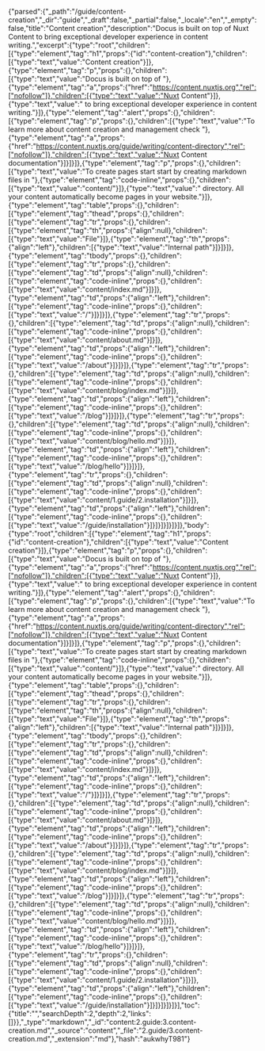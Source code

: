 {"parsed":{"_path":"/guide/content-creation","_dir":"guide","_draft":false,"_partial":false,"_locale":"en","_empty":false,"title":"Content creation","description":"Docus is built on top of Nuxt Content to bring exceptional developer experience in content writing.","excerpt":{"type":"root","children":[{"type":"element","tag":"h1","props":{"id":"content-creation"},"children":[{"type":"text","value":"Content creation"}]},{"type":"element","tag":"p","props":{},"children":[{"type":"text","value":"Docus is built on top of "},{"type":"element","tag":"a","props":{"href":"https://content.nuxtjs.org","rel":["nofollow"]},"children":[{"type":"text","value":"Nuxt Content"}]},{"type":"text","value":" to bring exceptional developer experience in content writing."}]},{"type":"element","tag":"alert","props":{},"children":[{"type":"element","tag":"p","props":{},"children":[{"type":"text","value":"To learn more about content creation and management check "},{"type":"element","tag":"a","props":{"href":"https://content.nuxtjs.org/guide/writing/content-directory","rel":["nofollow"]},"children":[{"type":"text","value":"Nuxt Content documentation"}]}]}]},{"type":"element","tag":"p","props":{},"children":[{"type":"text","value":"To create pages start start by creating markdown files in "},{"type":"element","tag":"code-inline","props":{},"children":[{"type":"text","value":"content/"}]},{"type":"text","value":" directory. All your content automatically become pages in your website."}]},{"type":"element","tag":"table","props":{},"children":[{"type":"element","tag":"thead","props":{},"children":[{"type":"element","tag":"tr","props":{},"children":[{"type":"element","tag":"th","props":{"align":null},"children":[{"type":"text","value":"File"}]},{"type":"element","tag":"th","props":{"align":"left"},"children":[{"type":"text","value":"Internal path"}]}]}]},{"type":"element","tag":"tbody","props":{},"children":[{"type":"element","tag":"tr","props":{},"children":[{"type":"element","tag":"td","props":{"align":null},"children":[{"type":"element","tag":"code-inline","props":{},"children":[{"type":"text","value":"content/index.md"}]}]},{"type":"element","tag":"td","props":{"align":"left"},"children":[{"type":"element","tag":"code-inline","props":{},"children":[{"type":"text","value":"/"}]}]}]},{"type":"element","tag":"tr","props":{},"children":[{"type":"element","tag":"td","props":{"align":null},"children":[{"type":"element","tag":"code-inline","props":{},"children":[{"type":"text","value":"content/about.md"}]}]},{"type":"element","tag":"td","props":{"align":"left"},"children":[{"type":"element","tag":"code-inline","props":{},"children":[{"type":"text","value":"/about"}]}]}]},{"type":"element","tag":"tr","props":{},"children":[{"type":"element","tag":"td","props":{"align":null},"children":[{"type":"element","tag":"code-inline","props":{},"children":[{"type":"text","value":"content/blog/index.md"}]}]},{"type":"element","tag":"td","props":{"align":"left"},"children":[{"type":"element","tag":"code-inline","props":{},"children":[{"type":"text","value":"/blog"}]}]}]},{"type":"element","tag":"tr","props":{},"children":[{"type":"element","tag":"td","props":{"align":null},"children":[{"type":"element","tag":"code-inline","props":{},"children":[{"type":"text","value":"content/blog/hello.md"}]}]},{"type":"element","tag":"td","props":{"align":"left"},"children":[{"type":"element","tag":"code-inline","props":{},"children":[{"type":"text","value":"/blog/hello"}]}]}]},{"type":"element","tag":"tr","props":{},"children":[{"type":"element","tag":"td","props":{"align":null},"children":[{"type":"element","tag":"code-inline","props":{},"children":[{"type":"text","value":"content/1.guide/2.installation"}]}]},{"type":"element","tag":"td","props":{"align":"left"},"children":[{"type":"element","tag":"code-inline","props":{},"children":[{"type":"text","value":"/guide/installation"}]}]}]}]}]}]},"body":{"type":"root","children":[{"type":"element","tag":"h1","props":{"id":"content-creation"},"children":[{"type":"text","value":"Content creation"}]},{"type":"element","tag":"p","props":{},"children":[{"type":"text","value":"Docus is built on top of "},{"type":"element","tag":"a","props":{"href":"https://content.nuxtjs.org","rel":["nofollow"]},"children":[{"type":"text","value":"Nuxt Content"}]},{"type":"text","value":" to bring exceptional developer experience in content writing."}]},{"type":"element","tag":"alert","props":{},"children":[{"type":"element","tag":"p","props":{},"children":[{"type":"text","value":"To learn more about content creation and management check "},{"type":"element","tag":"a","props":{"href":"https://content.nuxtjs.org/guide/writing/content-directory","rel":["nofollow"]},"children":[{"type":"text","value":"Nuxt Content documentation"}]}]}]},{"type":"element","tag":"p","props":{},"children":[{"type":"text","value":"To create pages start start by creating markdown files in "},{"type":"element","tag":"code-inline","props":{},"children":[{"type":"text","value":"content/"}]},{"type":"text","value":" directory. All your content automatically become pages in your website."}]},{"type":"element","tag":"table","props":{},"children":[{"type":"element","tag":"thead","props":{},"children":[{"type":"element","tag":"tr","props":{},"children":[{"type":"element","tag":"th","props":{"align":null},"children":[{"type":"text","value":"File"}]},{"type":"element","tag":"th","props":{"align":"left"},"children":[{"type":"text","value":"Internal path"}]}]}]},{"type":"element","tag":"tbody","props":{},"children":[{"type":"element","tag":"tr","props":{},"children":[{"type":"element","tag":"td","props":{"align":null},"children":[{"type":"element","tag":"code-inline","props":{},"children":[{"type":"text","value":"content/index.md"}]}]},{"type":"element","tag":"td","props":{"align":"left"},"children":[{"type":"element","tag":"code-inline","props":{},"children":[{"type":"text","value":"/"}]}]}]},{"type":"element","tag":"tr","props":{},"children":[{"type":"element","tag":"td","props":{"align":null},"children":[{"type":"element","tag":"code-inline","props":{},"children":[{"type":"text","value":"content/about.md"}]}]},{"type":"element","tag":"td","props":{"align":"left"},"children":[{"type":"element","tag":"code-inline","props":{},"children":[{"type":"text","value":"/about"}]}]}]},{"type":"element","tag":"tr","props":{},"children":[{"type":"element","tag":"td","props":{"align":null},"children":[{"type":"element","tag":"code-inline","props":{},"children":[{"type":"text","value":"content/blog/index.md"}]}]},{"type":"element","tag":"td","props":{"align":"left"},"children":[{"type":"element","tag":"code-inline","props":{},"children":[{"type":"text","value":"/blog"}]}]}]},{"type":"element","tag":"tr","props":{},"children":[{"type":"element","tag":"td","props":{"align":null},"children":[{"type":"element","tag":"code-inline","props":{},"children":[{"type":"text","value":"content/blog/hello.md"}]}]},{"type":"element","tag":"td","props":{"align":"left"},"children":[{"type":"element","tag":"code-inline","props":{},"children":[{"type":"text","value":"/blog/hello"}]}]}]},{"type":"element","tag":"tr","props":{},"children":[{"type":"element","tag":"td","props":{"align":null},"children":[{"type":"element","tag":"code-inline","props":{},"children":[{"type":"text","value":"content/1.guide/2.installation"}]}]},{"type":"element","tag":"td","props":{"align":"left"},"children":[{"type":"element","tag":"code-inline","props":{},"children":[{"type":"text","value":"/guide/installation"}]}]}]}]}]}],"toc":{"title":"","searchDepth":2,"depth":2,"links":[]}},"_type":"markdown","_id":"content:2.guide:3.content-creation.md","_source":"content","_file":"2.guide/3.content-creation.md","_extension":"md"},"hash":"aukwhyT981"}